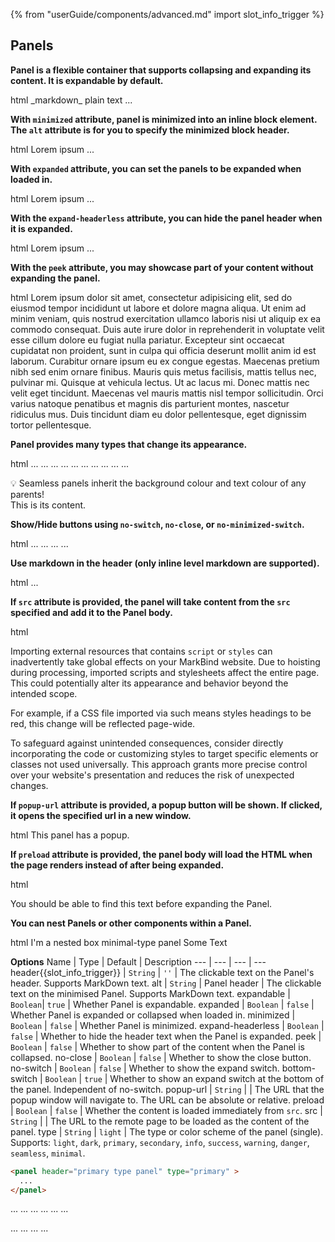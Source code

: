 {% from "userGuide/components/advanced.md" import slot_info_trigger %}

## Panels

**Panel is a flexible container that supports collapsing and expanding its content. It is expandable by default.**

<include src="codeAndOutput.md" boilerplate >
<variable name="highlightStyle">html</variable>
<variable name="code">
<panel header="This is your header for a Panel, click me to expand!">
<markdown>_markdown_</markdown>
plain text ...
</panel>
</variable>
</include>

**With `minimized` attribute, panel is minimized into an inline block element. The `alt` attribute is for you to specify the minimized block header.**

<include src="codeAndOutput.md" boilerplate >
<variable name="highlightStyle">html</variable>
<variable name="code">
<panel header="How to cultivate a tomato plant at home" alt="Tomatoes" minimized>
  Lorem ipsum ...
</panel>
</variable>
</include>

**With `expanded` attribute, you can set the panels to be expanded when loaded in.**

<include src="codeAndOutput.md" boilerplate >
<variable name="highlightStyle">html</variable>
<variable name="code">
<panel header="Have your readers click less to see the Panel's contents" expanded>
  Lorem ipsum ...
</panel>
</variable>
</include>

**With the `expand-headerless` attribute, you can hide the panel header when it is expanded.**

<include src="codeAndOutput.md" boilerplate >
<variable name="highlightStyle">html</variable>
<variable name="code">
<panel header="This header will only show when the Panel is collapsed" expand-headerless>
  Lorem ipsum ...
</panel>
</variable>
</include>

**With the `peek` attribute, you may showcase part of your content without expanding the panel.**

<include src="codeAndOutput.md" boilerplate >
<variable name="highlightStyle">html</variable>
<variable name="code">
<panel header="Give your readers a peek of the content without expanding Panel" peek>
  Lorem ipsum dolor sit amet, consectetur adipisicing elit, sed do eiusmod tempor incididunt ut labore et dolore
  magna aliqua. Ut enim ad minim veniam, quis nostrud exercitation ullamco laboris nisi ut aliquip ex ea commodo
  consequat. Duis aute irure dolor in reprehenderit in voluptate velit esse cillum dolore eu fugiat nulla pariatur.
  Excepteur sint occaecat cupidatat non proident, sunt in culpa qui officia deserunt mollit anim id est laborum.
  Curabitur ornare ipsum eu ex congue egestas. Maecenas pretium nibh sed enim ornare finibus. Mauris quis metus 
  facilisis, mattis tellus nec, pulvinar mi. Quisque at vehicula lectus. Ut ac lacus mi. Donec mattis nec velit 
  eget tincidunt. Maecenas vel mauris mattis nisl tempor sollicitudin. Orci varius natoque penatibus et magnis 
  dis parturient montes, nascetur ridiculus mus. Duis tincidunt diam eu dolor pellentesque, eget dignissim tortor 
  pellentesque. 
</panel>
</variable>
</include>

**Panel provides many types that change its appearance.**

<include src="codeAndOutput.md" boilerplate >
<variable name="highlightStyle">html</variable>
<variable name="code">
<panel header="**light type panel (DEFAULT)**" type="light" minimized>
  ...
</panel>
<panel header="**dark type panel**" type="dark" minimized>
  ...
</panel>
<panel header="**primary type panel**" type="primary" minimized>
  ...
</panel>
<panel header="**secondary type panel**" type="secondary" minimized>
  ...
</panel>
<panel header="**info type panel**" type="info" minimized>
  ...
</panel>
<panel header="**danger type panel**" type="danger" minimized>
  ...
</panel>
<panel header="**warning type panel**" type="warning" minimized>
  ...
</panel>
<panel header="**success type panel**" type="success" minimized>
  ...
</panel>
<panel header="**seamless type panel**" type="seamless" minimized>
  ...
</panel>
<panel header="**minimal type panel**" type="minimal" minimized>
  ...
</panel>
</variable>
</include>

<box background-color="#C51E3A" color="white">
  
  :bulb: Seamless panels inherit the background colour and text colour of any parents!
  <br/>
  <panel type="seamless" header="This is an example seamless panel">
    This is its content.
  </panel>
</box>

**Show/Hide buttons using `no-switch`, `no-close`, or `no-minimized-switch`.**

<include src="codeAndOutput.md" boilerplate >
<variable name="highlightStyle">html</variable>
<variable name="code">
<panel header="**This minimized panel does not have a switch button**" minimized no-minimized-switch>
  ...
</panel>
<panel header="This panel does not have a switch button" no-switch>
  ...
</panel>
<panel header="This panel does not have a close button" no-close>
  ...
</panel>
<panel header="This panel does not have either buttons" no-close no-switch>
  ...
</panel>
</variable>
</include>

**Use markdown in the header (only inline level markdown are supported).**

<include src="codeAndOutput.md" boilerplate >
<variable name="highlightStyle">html</variable>
<variable name="code">
<panel header="**Bold text** :rocket: ![](https://markbind.org/images/logo-lightbackground.png =x20)" type="seamless">
  ...
</panel>
</variable>
</include>

**If `src` attribute is provided, the panel will take content from the `src` specified and add it to the Panel body.**

<include src="codeAndOutput.md" boilerplate >
<variable name="highlightStyle">html</variable>
<variable name="code">
<panel header="Content loaded in from 'src'" src="extra/loadContent.html#fragment" minimized></panel>
</variable>
</include>

<div id = "script_and_styles_warning">
<box type = "warning" header = "#### Global Effects of the Script and Styles from the Imported Externals">

Importing external resources that contains `script` or `styles` can inadvertently take global effects on your MarkBind website. Due to hoisting during processing, imported scripts and stylesheets affect the entire page. This could potentially alter its appearance and behavior beyond the intended scope.

For example, if a CSS file imported via such means styles headings to be red, this change will be reflected page-wide.

To safeguard against unintended consequences, consider directly incorporating the code or customizing styles to target specific elements or classes not used universally. This approach grants more precise control over your website's presentation and reduces the risk of unexpected changes.
</box>
</div>

**If `popup-url` attribute is provided, a popup button will be shown. If clicked, it opens the specified url in a new window.**

<include src="codeAndOutput.md" boilerplate >
<variable name="highlightStyle">html</variable>
<variable name="code">
<panel header="Try clicking on my pop-up button" popup-url="{{ baseUrl }}/userGuide/syntax/extra/loadContent.html">
  This panel has a popup.
</panel>
</variable>
</include>

<include src="includes.md#baseUrl-warning"/>

**If `preload` attribute is provided, the panel body will load the HTML when the page renders instead of after being expanded.**

<include src="codeAndOutput.md" boilerplate >
<variable name="highlightStyle">html</variable>
<variable name="code">
<panel header="Right click and inspect my HTML before expanding me!" src="extra/loadContent.html#fragment" preload>
  <p>You should be able to find this text before expanding the Panel.</p>
</panel>
</variable>
</include>

**You can nest Panels or other components within a Panel.**

<include src="codeAndOutput.md" boilerplate >
<variable name="highlightStyle">html</variable>
<variable name="code">
<panel header="Parent Panel">
  <panel header="Level 1 Nested Panel">
    <panel header="Level 2 Nested Panel">
      <box type="success">
        I'm a nested box
      </box>
      <panel header="Level 3 Nested Panel" type="minimal">
        minimal-type panel
      </panel>
    </panel>
  </panel>
  <panel header="Level 1 Nested Panel" type="info">
    Some Text
  </panel>
</panel>
</variable>
</include>

****Options****
Name | Type | Default | Description
--- | --- | --- | ---
header{{slot_info_trigger}} | `String` | `''` | The clickable text on the Panel's header. Supports MarkDown text.
alt | `String` | Panel header | The clickable text on the minimised Panel. Supports MarkDown text.
expandable | `Boolean`| `true` | Whether Panel is expandable.
expanded | `Boolean` | `false` | Whether Panel is expanded or collapsed when loaded in.
minimized | `Boolean` | `false` | Whether Panel is minimized.
expand-headerless | `Boolean` | `false` | Whether to hide the header text when the Panel is expanded.
peek | `Boolean` | `false` | Whether to show part of the content when the Panel is collapsed.
no-close | `Boolean` | `false` | Whether to show the close button.
no-switch | `Boolean` | `false` | Whether to show the expand switch.
bottom-switch | `Boolean` | `true` | Whether to show an expand switch at the bottom of the panel. Independent of no-switch.
popup-url | `String` | | The URL that the popup window will navigate to. The URL can be absolute or relative.
preload | `Boolean` | `false` | Whether the content is loaded immediately from `src`.
src | `String` | | The URL to the remote page to be loaded as the content of the panel.
type | `String` | `light` | The type or color scheme of the panel (single).<br>Supports: `light`, `dark`, `primary`, `secondary`, `info`, `success`, `warning`, `danger`, `seamless`, `minimal`.

<div id="short" class="d-none">

```html
<panel header="primary type panel" type="primary" >
  ...
</panel>
```
</div>

<div id="examples" class="d-none">
<panel header="minimal type panel" type="minimal" >
  ...
</panel>
<panel header="seamless type panel" type="seamless" >
  ...
</panel>
<panel header="info type panel" type="info" expanded>
  ...
</panel>
<panel header="danger type panel" type="danger" >
  ...
</panel>
<panel header="warning type panel" type="warning" >
  ...
</panel>
<panel header="success type panel" type="success" >
  ...
</panel>
<p/>
<panel header="light type panel (DEFAULT)" type="light" minimized>
  ...
</panel>
<panel header="dark type panel" type="dark" minimized>
  ...
</panel>
<panel header="primary type panel" type="primary" minimized>
  ...
</panel>
<panel header="secondary type panel" type="secondary" minimized>
  ...
</panel>


</div>

